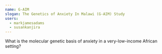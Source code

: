 ```yaml
---
name: G-AIM
slogan: The Genetics of Anxiety In Malawi (G-AIM) Study
users:
  - markjamesadams
  - susankanjira
---
```


What is the molecular genetic basis of anxiety in a very-low-income African setting?